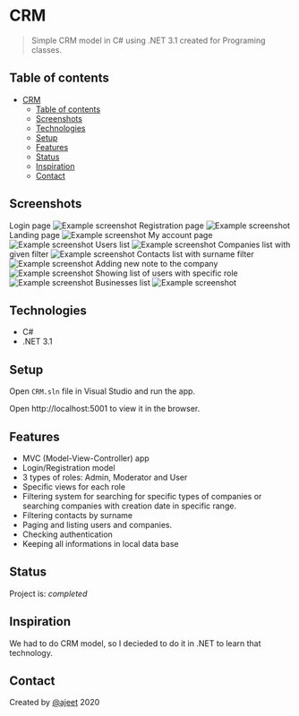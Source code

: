 # CRM
> Simple CRM model in C# using .NET 3.1 created for Programing classes.

## Table of contents
- [CRM](#crm)
  - [Table of contents](#table-of-contents)
  - [Screenshots](#screenshots)
  - [Technologies](#technologies)
  - [Setup](#setup)
  - [Features](#features)
  - [Status](#status)
  - [Inspiration](#inspiration)
  - [Contact](#contact)

## Screenshots
Login page
![Example screenshot](images/ss1.png)
Registration page
![Example screenshot](images/ss2.png)
Landing page
![Example screenshot](images/ss3.png)
My account page
![Example screenshot](images/ss4.png)
Users list
![Example screenshot](images/ss5.png)
Companies list with given filter
![Example screenshot](images/ss6.png)
Contacts list with surname filter
![Example screenshot](images/ss7.png)
Adding new note to the company
![Example screenshot](images/ss8.png)
Showing list of users with specific role
![Example screenshot](images/ss9.png)
Businesses list
![Example screenshot](images/ss10.png)
## Technologies
* C# 
* .NET 3.1

## Setup
Open ```CRM.sln``` file in Visual Studio and run the app. 

Open http://localhost:5001 to view it in the browser.

## Features
* MVC (Model-View-Controller) app
* Login/Registration model
* 3 types of roles: Admin, Moderator and User
* Specific views for each role
* Filtering system for searching for specific types of companies or searching companies with creation date in specific range.
* Filtering contacts by surname
* Paging and listing users and companies.
* Checking authentication
* Keeping all informations in local data base
  
## Status
Project is: _completed_

## Inspiration
We had to do CRM model, so I decieded to do it in .NET to learn that technology.

## Contact
Created by [@ajeet](https://github.com/ajeetx/) 2020

